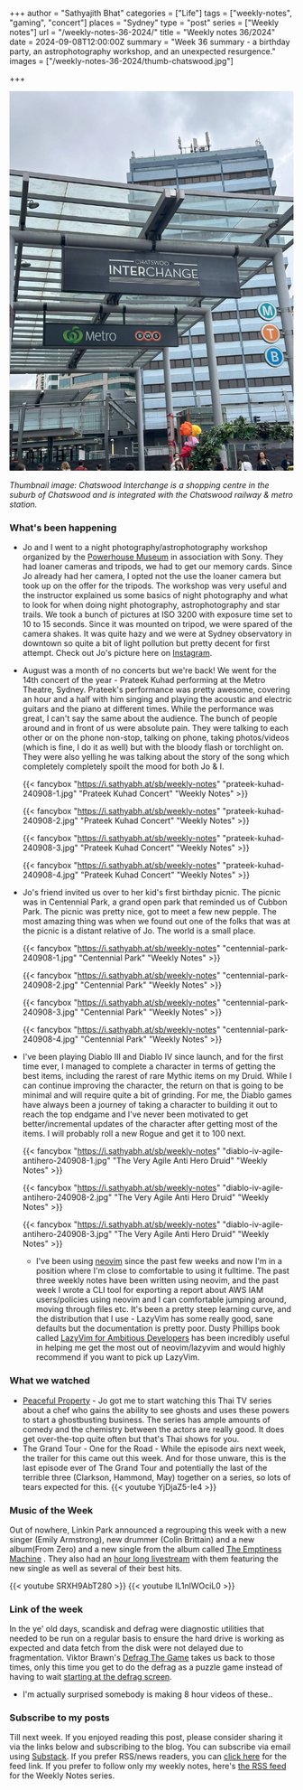 +++
author = "Sathyajith Bhat"
categories = ["Life"]
tags = ["weekly-notes", "gaming", "concert"]
places = "Sydney"
type = "post"
series = ["Weekly notes"]
url = "/weekly-notes-36-2024/"
title = "Weekly notes 36/2024"
date = 2024-09-08T12:00:00Z
summary = "Week 36 summary - a birthday party, an astrophotography workshop, and an unexpected resurgence."
images = ["/weekly-notes-36-2024/thumb-chatswood.jpg"]

+++

![](thumb-chatswood.jpg)

_Thumbnail image: Chatswood Interchange is a shopping centre in the suburb of Chatswood and is integrated with the Chatswood railway & metro station._

### What's been happening

- Jo and I went to a night photography/astrophotography workshop organized by the [Powerhouse Museum](https://powerhouse.com.au) in association with Sony. They had loaner cameras and tripods, we had to get our memory cards. Since Jo already had her camera, I opted not the use the loaner camera but took up on the offer for the tripods. The workshop was very useful and the instructor explained us some basics of night photography and what to look for when doing night photography, astrophotography and star trails. We took a bunch of pictures at ISO 3200 with exposure time set to 10 to 15 seconds. Since it was mounted on tripod, we were spared of the camera shakes. It was quite hazy and we were at Sydney observatory in downtown so quite a bit of light pollution but pretty decent for first attempt. Check out Jo's picture here on [Instagram](https://www.instagram.com/p/C_hKW0fS3de/).
- August was a month of no concerts but we're back! We went for the 14th concert of the year - Prateek Kuhad performing at the Metro Theatre, Sydney. Prateek's performance was pretty awesome, covering an hour and a half with him singing and playing the acoustic and electric guitars and the piano at different times. While the performance was great, I can't say the same about the audience. The bunch of people around and in front of us were absolute pain. They were talking to each other or on the phone non-stop, talking on phone, taking photos/videos (which is fine, I do it as well) but with the bloody flash or torchlight on. They were also yelling he was talking about the story of the song which completely completely spoilt the mood for both Jo & I.

  {{< fancybox "https://i.sathyabh.at/sb/weekly-notes" "prateek-kuhad-240908-1.jpg" "Prateek Kuhad Concert" "Weekly Notes" >}}

  {{< fancybox "https://i.sathyabh.at/sb/weekly-notes" "prateek-kuhad-240908-2.jpg" "Prateek Kuhad Concert" "Weekly Notes" >}}

  {{< fancybox "https://i.sathyabh.at/sb/weekly-notes" "prateek-kuhad-240908-3.jpg" "Prateek Kuhad Concert" "Weekly Notes" >}}

  {{< fancybox "https://i.sathyabh.at/sb/weekly-notes" "prateek-kuhad-240908-4.jpg" "Prateek Kuhad Concert" "Weekly Notes" >}}

- Jo's friend invited us over to her kid's first birthday picnic. The picnic was in Centennial Park, a grand open park that reminded us of Cubbon Park. The picnic was pretty nice, got to meet a few new pepple. The most amazing thing was when we found out one of the folks that was at the picnic is a distant relative of Jo. The world is a small place.

  {{< fancybox "https://i.sathyabh.at/sb/weekly-notes" "centennial-park-240908-1.jpg" "Centennial Park" "Weekly Notes" >}}

  {{< fancybox "https://i.sathyabh.at/sb/weekly-notes" "centennial-park-240908-2.jpg" "Centennial Park" "Weekly Notes" >}}

  {{< fancybox "https://i.sathyabh.at/sb/weekly-notes" "centennial-park-240908-3.jpg" "Centennial Park" "Weekly Notes" >}}

  {{< fancybox "https://i.sathyabh.at/sb/weekly-notes" "centennial-park-240908-4.jpg" "Centennial Park" "Weekly Notes" >}}

- I've been playing Diablo III and Diablo IV since launch, and for the first time ever, I managed to complete a character in terms of getting the best items, including the rarest of rare Mythic items on my Druid. While I can continue improving the character, the return on that is going to be minimal and will require quite a bit of grinding. For me, the Diablo games have always been a journey of taking a character to building it out to reach the top endgame and I've never been motivated to get better/incremental updates of the character after getting most of the items. I will probably roll a new Rogue and get it to 100 next.

  {{< fancybox "https://i.sathyabh.at/sb/weekly-notes" "diablo-iv-agile-antihero-240908-1.jpg" "The Very Agile Anti Hero Druid" "Weekly Notes" >}}

  {{< fancybox "https://i.sathyabh.at/sb/weekly-notes" "diablo-iv-agile-antihero-240908-2.jpg" "The Very Agile Anti Hero Druid" "Weekly Notes" >}}

  {{< fancybox "https://i.sathyabh.at/sb/weekly-notes" "diablo-iv-agile-antihero-240908-3.jpg" "The Very Agile Anti Hero Druid" "Weekly Notes" >}}

  - I've been using [neovim](https://neovim.io/) since the past few weeks and now I'm in a position where I'm close to comfortable to using it fulltime. The past three weekly notes have been written using neovim, and the past week I wrote a CLI tool for exporting a report about AWS IAM users/policies using neovim and I can comfortable jumping around, moving through files etc. It's been a pretty steep learning curve, and the distribution that I use - LazyVim has some really good, sane defaults but the documentation is pretty poor. Dusty Phillips book called [LazyVim for Ambitious Developers](https://lazyvim-ambitious-devs.phillips.codes/) has been incredibly useful in helping me get the most out of neovim/lazyvim and would highly recommend if you want to pick up LazyVim.

### What we watched

- [Peaceful Property](https://mydramalist.com/758585-peaceful-property) - Jo got me to start watching this Thai TV series about a chef who gains the ability to see ghosts and uses these powers to start a ghostbusting business. The series has ample amounts of comedy and the chemistry between the actors are really good. It does get over-the-top quite often but that's Thai shows for you.
- The Grand Tour - One for the Road - While the episode airs next week, the trailer for this came out this week. And for those unware, this is the last episode ever of The Grand Tour and potentially the last of the terrible three (Clarkson, Hammond, May) together on a series, so lots of tears expected for this.
  {{< youtube YjDjaZ5-Ie4 >}}

### Music of the Week

Out of nowhere, Linkin Park announced a regrouping this week with a new singer (Emily Armstrong), new drummer (Colin Brittain) and a new album(From Zero) and a new single from the album called [The Emptiness Machine](https://www.youtube.com/watch?v=SRXH9AbT280) . They also had an [hour long livestream](https://www.youtube.com/watch?v=IL1nlWOciL0) with them featuring the new single as well as several of their best hits.

{{< youtube SRXH9AbT280 >}}
{{< youtube IL1nlWOciL0 >}}

### Link of the week

In the ye' old days, scandisk and defrag were diagnostic utilities that needed to be run on a regular basis to ensure the hard drive is working as expected and data fetch from the disk were not delayed due to fragmentation. Viktor Brawn's [Defrag The Game](https://defrag-game.com/) takes us back to those times, only this time you get to do the defrag as a puzzle game instead of having to wait [starting at the defrag screen](https://www.youtube.com/watch?v=KR3TbL3Tl6M).

- I'm actually surprised somebody is making 8 hour videos of these..

### Subscribe to my posts

Till next week. If you enjoyed reading this post, please consider sharing it via the links below and subscribing to the blog. You can subscribe via email using [Substack](https://sathyabhat.substack.com/). If you prefer RSS/news readers, you can [click here](https://sathyabh.at/index.xml) for the feed link. If you prefer to follow only my weekly notes, here's [the RSS feed](https://sathyabh.at/series/weekly-notes/index.xml) for the Weekly Notes series.
